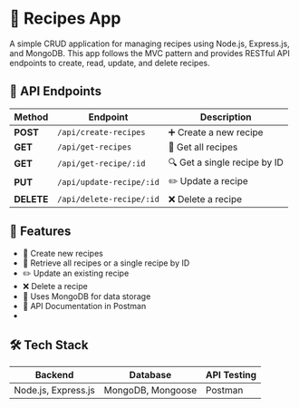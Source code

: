 # 📌 Recipes App
A simple CRUD application for managing recipes using Node.js, Express.js, and MongoDB. This app follows the MVC pattern and provides RESTful API endpoints to create, read, update, and delete recipes.

## 📌 API Endpoints
| Method   | Endpoint          | Description                   |
|----------|------------------|-------------------------------|
| **POST** | `/api/create-recipes`   | ➕ Create a new recipe        |
| **GET**  | `/api/get-recipes`   | 📜 Get all recipes           |
| **GET**  | `/api/get-recipe/:id` | 🔍 Get a single recipe by ID |
| **PUT**  | `/api/update-recipe/:id` | ✏️ Update a recipe          |
| **DELETE** | `/api/delete-recipe/:id` | ❌ Delete a recipe          |


## 🚀 Features
- 📝 Create new recipes
- 📄 Retrieve all recipes or a single recipe by ID
- ✏️ Update an existing recipe
- ❌ Delete a recipe
- 📡 Uses MongoDB for data storage
- 📜 API Documentation in Postman
- 

## 🛠️ Tech Stack
| Backend   | Database          | API Testing                   |
|----------|------------------|-------------------------------|
| Node.js, Express.js | MongoDB, Mongoose  |  Postman      |





